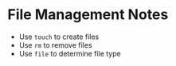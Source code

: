 # File Management Notes

- Use `touch` to create files
- Use `rm` to remove files
- Use `file` to determine file type
